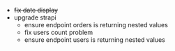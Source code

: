 - ~~fix date display~~
- upgrade strapi
  - ensure endpoint orders is returning nested values
  - fix users count problem
  - ensure endpoint users is returning nested values
